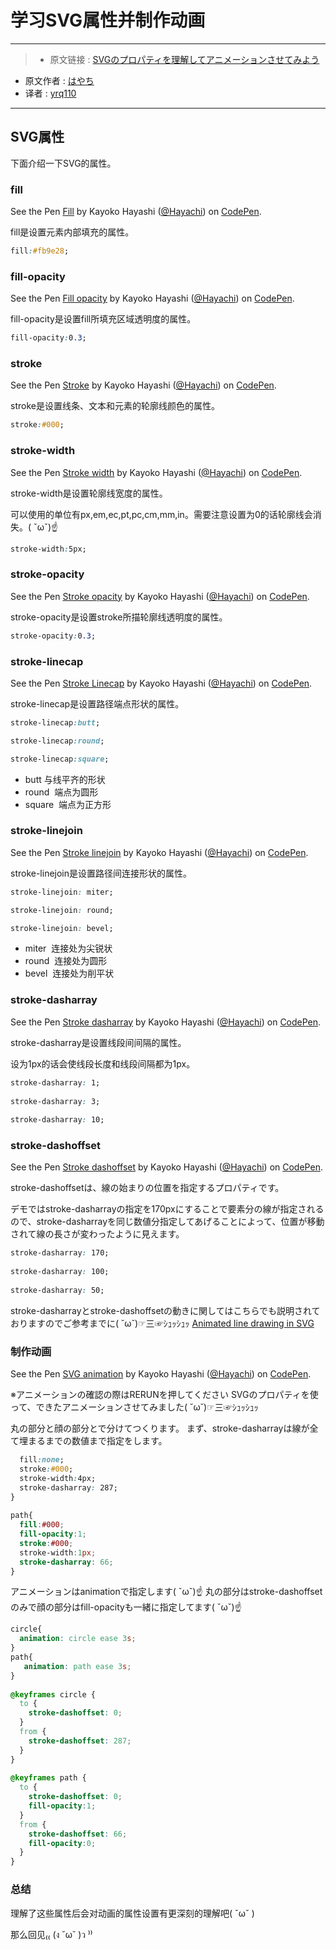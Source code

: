 # 学习SVG属性并制作动画
***

>* 原文链接 : [SVGのプロパティを理解してアニメーションさせてみよう](https://liginc.co.jp/312143)
* 原文作者 : [はやち](https://liginc.co.jp/member/member_detail?user=hayachi)
* 译者 : [yrq110](https://github.com/yrq110)

***

## SVG属性

下面介绍一下SVG的属性。

### fill

<p data-height="265" data-theme-id="0" data-slug-hash="xEgWpY" data-default-tab="css,result" data-user="Hayachi" data-embed-version="2" data-pen-title="Fill" class="codepen">See the Pen <a href="http://codepen.io/Hayachi/pen/xEgWpY/">Fill</a> by Kayoko Hayashi (<a href="http://codepen.io/Hayachi">@Hayachi</a>) on <a href="http://codepen.io">CodePen</a>.</p>
<script async src="https://production-assets.codepen.io/assets/embed/ei.js"></script>

fill是设置元素内部填充的属性。

```css
fill:#fb9e28;
```

### fill-opacity

<p data-height="265" data-theme-id="0" data-slug-hash="GjAdKR" data-default-tab="html,result" data-user="Hayachi" data-embed-version="2" data-pen-title="Fill opacity" class="codepen">See the Pen <a href="http://codepen.io/Hayachi/pen/GjAdKR/">Fill opacity</a> by Kayoko Hayashi (<a href="http://codepen.io/Hayachi">@Hayachi</a>) on <a href="http://codepen.io">CodePen</a>.</p>
<script async src="https://production-assets.codepen.io/assets/embed/ei.js"></script>

fill-opacity是设置fill所填充区域透明度的属性。

```css
fill-opacity:0.3;
```

### stroke

<p data-height="265" data-theme-id="0" data-slug-hash="vXgjxY" data-default-tab="css,result" data-user="Hayachi" data-embed-version="2" data-pen-title="Stroke" class="codepen">See the Pen <a href="http://codepen.io/Hayachi/pen/vXgjxY/">Stroke</a> by Kayoko Hayashi (<a href="http://codepen.io/Hayachi">@Hayachi</a>) on <a href="http://codepen.io">CodePen</a>.</p>
<script async src="https://production-assets.codepen.io/assets/embed/ei.js"></script>

stroke是设置线条、文本和元素的轮廓线颜色的属性。

```css
stroke:#000;
```

### stroke-width

<p data-height="265" data-theme-id="0" data-slug-hash="qaRYmw" data-default-tab="html,result" data-user="Hayachi" data-embed-version="2" data-pen-title="Stroke width" class="codepen">See the Pen <a href="http://codepen.io/Hayachi/pen/qaRYmw/">Stroke width</a> by Kayoko Hayashi (<a href="http://codepen.io/Hayachi">@Hayachi</a>) on <a href="http://codepen.io">CodePen</a>.</p>
<script async src="https://production-assets.codepen.io/assets/embed/ei.js"></script>

stroke-width是设置轮廓线宽度的属性。

可以使用的单位有px,em,ec,pt,pc,cm,mm,in。需要注意设置为0的话轮廓线会消失。( ˇωˇ)☝

```css
stroke-width:5px;
```

### stroke-opacity

<p data-height="265" data-theme-id="0" data-slug-hash="VKPxrw" data-default-tab="html,result" data-user="Hayachi" data-embed-version="2" data-pen-title="Stroke opacity" class="codepen">See the Pen <a href="http://codepen.io/Hayachi/pen/VKPxrw/">Stroke opacity</a> by Kayoko Hayashi (<a href="http://codepen.io/Hayachi">@Hayachi</a>) on <a href="http://codepen.io">CodePen</a>.</p>
<script async src="https://production-assets.codepen.io/assets/embed/ei.js"></script>

stroke-opacity是设置stroke所描轮廓线透明度的属性。

```css
stroke-opacity:0.3;
```

### stroke-linecap

<p data-height="265" data-theme-id="0" data-slug-hash="zKNjZX" data-default-tab="html,result" data-user="Hayachi" data-embed-version="2" data-pen-title="Stroke Linecap" class="codepen">See the Pen <a href="http://codepen.io/Hayachi/pen/zKNjZX/">Stroke Linecap</a> by Kayoko Hayashi (<a href="http://codepen.io/Hayachi">@Hayachi</a>) on <a href="http://codepen.io">CodePen</a>.</p>
<script async src="https://production-assets.codepen.io/assets/embed/ei.js"></script>

stroke-linecap是设置路径端点形状的属性。
```css
stroke-linecap:butt;

stroke-linecap:round;

stroke-linecap:square;
```
* butt
  与线平齐的形状
* round
  端点为圆形
* square
  端点为正方形
  
### stroke-linejoin

<p data-height="265" data-theme-id="0" data-slug-hash="ALOaVJ" data-default-tab="html,result" data-user="Hayachi" data-embed-version="2" data-pen-title="Stroke linejoin" class="codepen">See the Pen <a href="http://codepen.io/Hayachi/pen/ALOaVJ/">Stroke linejoin</a> by Kayoko Hayashi (<a href="http://codepen.io/Hayachi">@Hayachi</a>) on <a href="http://codepen.io">CodePen</a>.</p>
<script async src="https://production-assets.codepen.io/assets/embed/ei.js"></script>

stroke-linejoin是设置路径间连接形状的属性。

```css
stroke-linejoin: miter;

stroke-linejoin: round;

stroke-linejoin: bevel;
```

* miter
  连接处为尖锐状
* round
  连接处为圆形
* bevel
  连接处为削平状

### stroke-dasharray

<p data-height="265" data-theme-id="0" data-slug-hash="qaRvVx" data-default-tab="html,result" data-user="Hayachi" data-embed-version="2" data-pen-title="Stroke dasharray" class="codepen">See the Pen <a href="http://codepen.io/Hayachi/pen/qaRvVx/">Stroke dasharray</a> by Kayoko Hayashi (<a href="http://codepen.io/Hayachi">@Hayachi</a>) on <a href="http://codepen.io">CodePen</a>.</p>
<script async src="https://production-assets.codepen.io/assets/embed/ei.js"></script>

stroke-dasharray是设置线段间间隔的属性。

设为1px的话会使线段长度和线段间隔都为1px。

```css
stroke-dasharray: 1;
 
stroke-dasharray: 3;
 
stroke-dasharray: 10;
```

### stroke-dashoffset

<p data-height="265" data-theme-id="0" data-slug-hash="WGRmqx" data-default-tab="html,result" data-user="Hayachi" data-embed-version="2" data-pen-title="Stroke dashoffset" class="codepen">See the Pen <a href="http://codepen.io/Hayachi/pen/WGRmqx/">Stroke dashoffset</a> by Kayoko Hayashi (<a href="http://codepen.io/Hayachi">@Hayachi</a>) on <a href="http://codepen.io">CodePen</a>.</p>
<script async src="https://production-assets.codepen.io/assets/embed/ei.js"></script>

stroke-dashoffsetは、線の始まりの位置を指定するプロパティです。

デモではstroke-dasharrayの指定を170pxにすることで要素分の線が指定されるので、stroke-dasharrayを同じ数値分指定してあげることによって、位置が移動されて線の長さが変わったように見えます。

```css
stroke-dasharray: 170;
 
stroke-dasharray: 100;
 
stroke-dasharray: 50;
```

stroke-dasharrayとstroke-dashoffsetの動きに関してはこちらでも説明されておりますのでご参考までに( ˘ω˘)☞三☞ｼｭｯｼｭｯ
[Animated line drawing in SVG](https://jakearchibald.com/2013/animated-line-drawing-svg/)

### 制作动画

<p data-height="265" data-theme-id="0" data-slug-hash="BLkZZd" data-default-tab="html,result" data-user="Hayachi" data-embed-version="2" data-pen-title="SVG animation" class="codepen">See the Pen <a href="http://codepen.io/Hayachi/pen/BLkZZd/">SVG animation</a> by Kayoko Hayashi (<a href="http://codepen.io/Hayachi">@Hayachi</a>) on <a href="http://codepen.io">CodePen</a>.</p>
<script async src="https://production-assets.codepen.io/assets/embed/ei.js"></script>

※アニメーションの確認の際はRERUNを押してください
SVGのプロパティを使って、できたアニメーションさせてみました( ˘ω˘)☞三☞ｼｭｯｼｭｯ

丸の部分と顔の部分とで分けてつくります。
まず、stroke-dasharrayは線が全て埋まるまでの数値まで指定をします。


```css
  fill:none;
  stroke:#000;
  stroke-width:4px;
  stroke-dasharray: 287;
}
 
path{
  fill:#000;
  fill-opacity:1;
  stroke:#000;
  stroke-width:1px;
  stroke-dasharray: 66;
}
```

アニメーションはanimationで指定します( ˇωˇ)☝
丸の部分はstroke-dashoffsetのみで顔の部分はfill-opacityも一緒に指定してます( ˇωˇ)☝

```css
circle{
  animation: circle ease 3s;
}
path{
   animation: path ease 3s;
}
 
@keyframes circle {
  to {
    stroke-dashoffset: 0;
  }
  from {
    stroke-dashoffset: 287;
  }
}
 
@keyframes path {
  to {
    stroke-dashoffset: 0;
    fill-opacity:1;
  }
  from {
    stroke-dashoffset: 66;
    fill-opacity:0;
  }
}
```

### 总结

理解了这些属性后会对动画的属性设置有更深刻的理解吧( ˇωˇ )

那么回见₍₍ (ง ˘ω˘ )ว ⁾⁾
